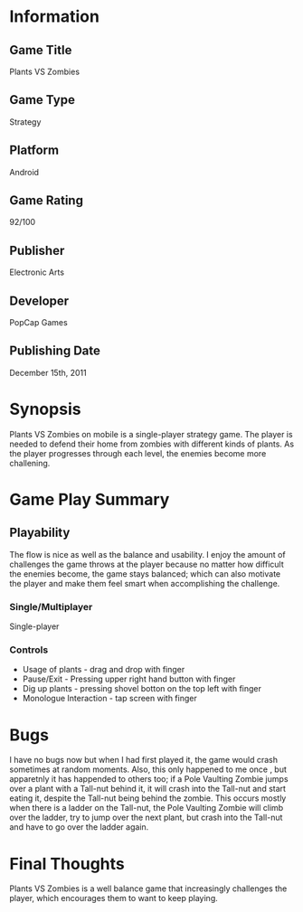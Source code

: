 # Information
## Game Title
Plants VS Zombies
## Game Type
Strategy
## Platform
Android
## Game Rating
92/100
## Publisher
Electronic Arts
## Developer
PopCap Games
## Publishing Date
December 15th, 2011
# Synopsis
Plants VS Zombies on mobile is a single-player strategy game. The player is needed to defend their
home from zombies with different kinds of plants. As the player progresses through each level, the enemies become more challening.


# Game Play Summary
## Playability
The flow is nice as well as the balance and usability. I enjoy the amount of challenges the game throws at the player
because no matter how difficult the enemies become, the game stays balanced; which can also motivate the player and make them feel 
smart when accomplishing the challenge. 

### Single/Multiplayer
Single-player 
### Controls 
* Usage of plants - drag and drop with finger
* Pause/Exit - Pressing upper right hand button with finger 
* Dig up plants - pressing shovel botton on the top left with finger
* Monologue Interaction - tap screen with finger 

# Bugs
I have no bugs now but when I had first played it, the game would crash sometimes at random moments. Also, this only happened to me once
, but apparetnly it has happended to others too; if a Pole Vaulting Zombie jumps over a plant with a Tall-nut behind it, 
it will crash into the Tall-nut and start eating it, despite the Tall-nut being behind the zombie. This occurs mostly when there is 
a ladder on the Tall-nut, the Pole Vaulting Zombie will climb over the ladder, try to jump over the next plant, but crash into the 
Tall-nut and have to go over the ladder again.

# Final Thoughts
Plants VS Zombies is a well balance game that increasingly challenges the player, which encourages them to want to keep playing. 



